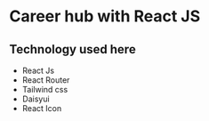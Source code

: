 # Career hub with React JS

## Technology used here

- React Js
- React Router
- Tailwind css
- Daisyui
- React Icon

